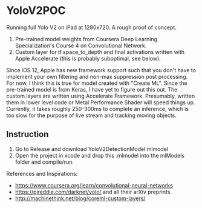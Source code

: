 # YoloV2POC
Running full Yolo V2 on iPad at 1280x720. A rough proof of concept.

1) Pre-trained model weights from Coursera Deep Learning Specialization's Course 4 on Convolutional Network.
2) Custom layer for tf.space_to_depth and final activations written with Apple Accelerate (this is probably suboptimal, see below).

Since iOS 12, Apple has new framework support such that you don't have to implement your own filtering and non-max suppression post 
processing. For now, I think this is true for model created with "Create ML". Since the pre-trained model is from Keras, I have yet to 
figure out this out. The custom layers are written using Accelerate Framework. Presumably, written them in lower level code or Metal 
Performance Shader will speed things up. Currently, it takes roughly 250-300ms to complete an inference, which is too slow for the purpose
of live stream and tracking moving objects.

## Instruction 
1) Go to Release and download YoloV2DetectionModel.mlmodel
2) Open the project in xcode and drop this .mlmodel into the mlModels folder and compile/run.

References and Inspirations:

* https://www.coursera.org/learn/convolutional-neural-networks
* https://pjreddie.com/darknet/yolo/ and all their arXiv preprints.
* http://machinethink.net/blog/coreml-custom-layers/
